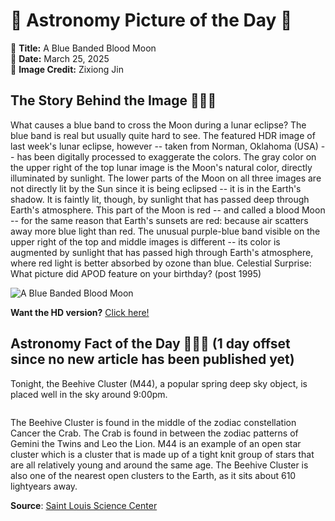 # 🌌 Astronomy Picture of the Day 🌌
🔭 **Title:** A Blue Banded Blood Moon  
📅 **Date:** March 25, 2025  
📸 **Image Credit:** 
Zixiong Jin
  

## The Story Behind the Image 🧑‍🚀🔭
What causes a blue band to cross the Moon during a lunar eclipse? The blue band is real but usually quite hard to see. The featured HDR image of last week's lunar eclipse, however -- taken from Norman, Oklahoma (USA) -- has been digitally processed to exaggerate  the colors.  The gray color on the upper right of the top lunar image is the Moon's natural color, directly illuminated by sunlight. The lower parts of the Moon on all three images are not directly lit by the Sun since it is being eclipsed -- it is in the Earth's shadow. It is faintly lit, though, by sunlight that has passed deep through Earth's atmosphere. This part of the Moon is red -- and called a blood Moon -- for the same reason that Earth's sunsets are red: because air scatters away more blue light than red. The unusual purple-blue band visible on the upper right of the top and middle images is different -- its color is augmented by sunlight that has passed high through Earth's atmosphere, where red light is better absorbed by ozone than blue.   Celestial Surprise: What picture did APOD feature on your birthday? (post 1995)

![A Blue Banded Blood Moon](https://apod.nasa.gov/apod/image/2503/LunarEclipseColors_Jin_960.jpg)

**Want the HD version?** [Click here!](https://apod.nasa.gov/apod/image/2503/LunarEclipseColors_Jin_2700.jpg)

## Astronomy Fact of the Day 👩‍🚀🚀 (1 day offset since no new article has been published yet)
<p>Tonight, the Beehive Cluster (M44), a popular spring deep sky object, is placed well in the sky around 9:00pm.</p>
<p><img src="https://www.slsc.org/wp-content/uploads/2025/03/mar-24.jpg" alt=""/></p>
<p>The Beehive Cluster is found in the middle of the zodiac constellation Cancer the Crab. The Crab is found in between the zodiac patterns of Gemini the Twins and Leo the Lion. M44 is an example of an open star cluster which is a cluster that is made up of a tight knit group of stars that are all relatively young and around the same age. The Beehive Cluster is also one of the nearest open clusters to the Earth, as it sits about 610 lightyears away.</p>

**Source**: [Saint Louis Science Center](https://www.slsc.org/astronomy-fact-of-the-day-march-24-2025/)
